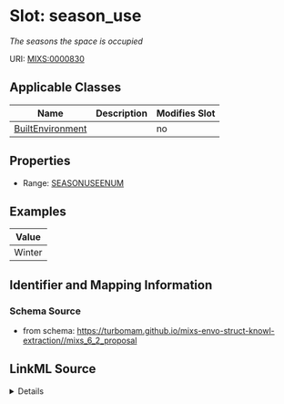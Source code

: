 # Slot: season_use


_The seasons the space is occupied_



URI: [MIXS:0000830](https://w3id.org/mixs/0000830)



<!-- no inheritance hierarchy -->




## Applicable Classes

| Name | Description | Modifies Slot |
| --- | --- | --- |
[BuiltEnvironment](BuiltEnvironment.md) |  |  no  |







## Properties

* Range: [SEASONUSEENUM](SEASONUSEENUM.md)






## Examples

| Value |
| --- |
| Winter |

## Identifier and Mapping Information







### Schema Source


* from schema: https://turbomam.github.io/mixs-envo-struct-knowl-extraction//mixs_6_2_proposal




## LinkML Source

<details>
```yaml
name: season_use
description: The seasons the space is occupied
title: seasonal use
notes:
- season
- use
examples:
- value: Winter
from_schema: https://turbomam.github.io/mixs-envo-struct-knowl-extraction//mixs_6_2_proposal
rank: 1000
slot_uri: MIXS:0000830
multivalued: false
alias: season_use
domain_of:
- BuiltEnvironment
range: SEASON_USE_ENUM
required: false
recommended: false

```
</details>